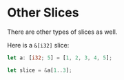 # Other Slices

There are other types of slices as well.

Here is a `&[i32]` slice:

```rust
let a: [i32; 5] = [1, 2, 3, 4, 5];

let slice = &a[1..3];
```
